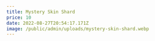 ```yaml
---
title: Mystery Skin Shard
price: 10
date: 2022-08-27T20:54:17.171Z
image: /public/admin/uploads/mystery-skin-shard.webp
---
```

